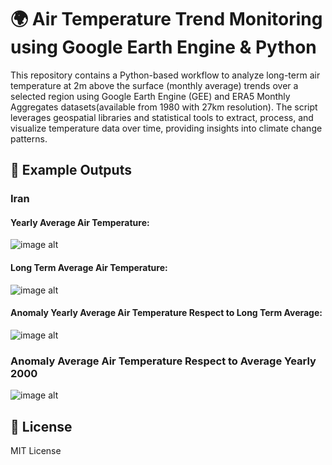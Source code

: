 # 🌍 Air Temperature Trend Monitoring using Google Earth Engine & Python
This repository contains a Python-based workflow to analyze long-term air temperature at 2m above the surface (monthly average) trends over a selected region using Google Earth Engine (GEE) and ERA5 Monthly Aggregates datasets(available from 1980 with 27km resolution). The script leverages geospatial libraries and statistical tools to extract, process, and visualize temperature data over time, providing insights into climate change patterns.

## 📸 Example Outputs

### Iran

#### Yearly Average Air Temperature:
![image alt](https://github.com/SaeidDaliriSusefi/AirTemperature-Trend-Monitoring/blob/e0342d372f95368f2748c3f6fa117dd634fea251/Images/Yearly%20Average%20Air%20Temperature.png)


#### Long Term Average Air Temperature:
![image alt](https://github.com/SaeidDaliriSusefi/AirTemperature-Trend-Monitoring/blob/a42c1100c485a2baf57cb9815da5710617dd67ae/Images/Long%20Term%20Average%20Air%20Temperature.png)

#### Anomaly Yearly Average Air Temperature Respect to Long Term Average:
![image alt](https://github.com/SaeidDaliriSusefi/AirTemperature-Trend-Monitoring/blob/623efa61fb2752e95656e44d028f1b6644633078/Images/Anomaly%20Yearly%20Average%20Air%20Temperature%20Respect%20to%20Long%20Term%20Average.png)


### Anomaly Average Air Temperature Respect to Average Yearly 2000 
![image alt](https://github.com/SaeidDaliriSusefi/AirTemperature-Trend-Monitoring/blob/6f508949ca7e3e1c4359f688053bac799d20c55e/Images/Trend_Plot_Iran.png)



## 📜 License
MIT License



